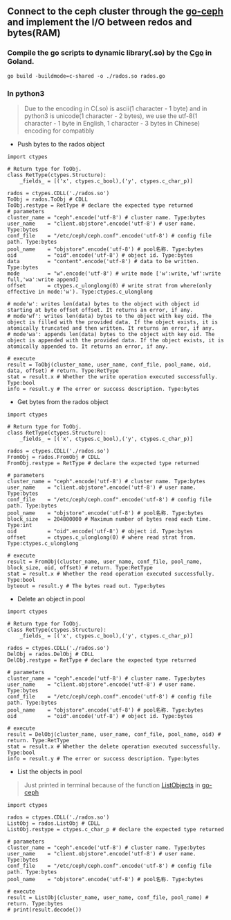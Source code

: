## Connect to the ceph cluster through the [go-ceph](https://github.com/ceph/go-ceph) and implement the I/O between redos and bytes(RAM)

### Compile the go scripts to dynamic library(.so) by the [Cgo](https://github.com/golang/go/wiki/cgo) in Goland.
`go build -buildmode=c-shared -o ./rados.so rados.go `

### In python3

>Due to the encoding in C(.so) is ascii(1 character - 1 byte) and in python3 is unicode(1 character - 2 bytes), we use the utf-8(1 character - 1 byte in English, 1 character - 3 bytes in Chinese) encoding for compatibly

- Push bytes to the rados object

```
import ctypes

# Return type for ToObj. 
class RetType(ctypes.Structure):
    _fields_ = [('x', ctypes.c_bool),('y', ctypes.c_char_p)]

rados = ctypes.CDLL('./rados.so')
ToObj = rados.ToObj # CDLL
ToObj.restype = RetType # declare the expected type returned
# parameters
cluster_name = "ceph".encode('utf-8') # cluster name. Type:bytes
user_name    = "client.objstore".encode('utf-8') # user name. Type:bytes
conf_file    = "/etc/ceph/ceph.conf".encode('utf-8') # config file path. Type:bytes
pool_name    = "objstore".encode('utf-8') # pool名称. Type:bytes
oid          = "oid".encode('utf-8') # object id. Type:bytes
data         = "content".encode('utf-8') # data to be written. Type:bytes
mode         = "w".encode('utf-8') # write mode ['w':write,'wf':write full,'wa':write append]
offset       = ctypes.c_ulonglong(0) # write strat from where(only effective in mode:'w'). Type:ctypes.c_ulonglong

# mode'w': writes len(data) bytes to the object with object id starting at byte offset offset. It returns an error, if any.
# mode'wf': writes len(data) bytes to the object with key oid. The object is filled with the provided data. If the object exists, it is atomically truncated and then written. It returns an error, if any.
# mode'wa': appends len(data) bytes to the object with key oid. The object is appended with the provided data. If the object exists, it is atomically appended to. It returns an error, if any.

# execute
result = ToObj(cluster_name, user_name, conf_file, pool_name, oid, data, offset) # return. Type:RetType
stat = result.x # Whether the write operation executed successfully. Type:bool
info = result.y # The error or success description. Type:bytes
```

- Get bytes from the rados object

```
import ctypes

# Return type for ToObj. 
class RetType(ctypes.Structure):
    _fields_ = [('x', ctypes.c_bool),('y', ctypes.c_char_p)]

rados = ctypes.CDLL('./rados.so')
FromObj = rados.FromObj # CDLL
FromObj.restype = RetType # declare the expected type returned

# parameters
cluster_name = "ceph".encode('utf-8') # cluster name. Type:bytes
user_name    = "client.objstore".encode('utf-8') # user name. Type:bytes
conf_file    = "/etc/ceph/ceph.conf".encode('utf-8') # config file path. Type:bytes
pool_name    = "objstore".encode('utf-8') # pool名称. Type:bytes
block_size   = 204800000 # Maximum number of bytes read each time. Type:int
oid          = "oid".encode('utf-8') # object id. Type:bytes
offset       = ctypes.c_ulonglong(0) # where read strat from. Type:ctypes.c_ulonglong

# execute
result = FromObj(cluster_name, user_name, conf_file, pool_name, block_size, oid, offset) # return. Type:RetType
stat = result.x # Whether the read operation executed successfully. Type:bool
byteout = result.y # The bytes read out. Type:bytes
```

- Delete an object in pool

```
import ctypes

# Return type for ToObj. 
class RetType(ctypes.Structure):
    _fields_ = [('x', ctypes.c_bool),('y', ctypes.c_char_p)]

rados = ctypes.CDLL('./rados.so')
DelObj = rados.DelObj # CDLL
DelObj.restype = RetType # declare the expected type returned

# parameters
cluster_name = "ceph".encode('utf-8') # cluster name. Type:bytes
user_name    = "client.objstore".encode('utf-8') # user name. Type:bytes
conf_file    = "/etc/ceph/ceph.conf".encode('utf-8') # config file path. Type:bytes
pool_name    = "objstore".encode('utf-8') # pool名称. Type:bytes
oid          = "oid".encode('utf-8') # object id. Type:bytes

# execute
result = DelObj(cluster_name, user_name, conf_file, pool_name, oid) # return. Type:RetType
stat = result.x # Whether the delete operation executed successfully. Type:bool
info = result.y # The error or success description. Type:bytes
```

- List the objects in pool
>Just printed in terminal because of the function [ListObjects](https://godoc.org/github.com/ceph/go-ceph/rados#IOContext.ListObjects) in [go-ceph](https://github.com/ceph/go-ceph)

```
import ctypes

rados = ctypes.CDLL('./rados.so')
ListObj = rados.ListObj # CDLL
ListObj.restype = ctypes.c_char_p # declare the expected type returned

# parameters
cluster_name = "ceph".encode('utf-8') # cluster name. Type:bytes
user_name    = "client.objstore".encode('utf-8') # user name. Type:bytes
conf_file    = "/etc/ceph/ceph.conf".encode('utf-8') # config file path. Type:bytes
pool_name    = "objstore".encode('utf-8') # pool名称. Type:bytes

# execute
result = ListObj(cluster_name, user_name, conf_file, pool_name) # return. Type:bytes
# print(result.decode())
```